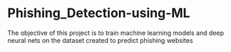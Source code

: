 # Phishing_Detection-using-ML
The objective of this project is to train machine learning models and deep neural nets on the dataset created to predict phishing websites

